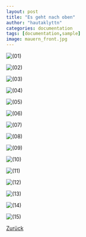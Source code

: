 ```yaml
---
layout: post
title: "Es geht nach oben"
author: "hautaklyttn"
categories: documentation
tags: [documentation,sample]
image: mauern_front.jpg
---
```


![(01)](../assets/img/22_08_2019_(1).jpg)

![(02)](../assets/img/22_08_2019_(2).jpg)

![(03)](../assets/img/22_08_2019_(3).jpg)

![(04)](../assets/img/22_08_2019_(4).jpg)

![(05)](../assets/img/22_08_2019_(5).jpg)

![(06)](../assets/img/22_08_2019_(6).jpg)

![(07)](../assets/img/22_08_2019_(7).jpg)

![(08)](../assets/img/22_08_2019_(8).jpg)

![(09)](../assets/img/22_08_2019_(9).jpg)

![(10)](../assets/img/22_08_2019_(10).jpg)

![(11)](../assets/img/22_08_2019_(11).jpg)

![(12)](../assets/img/22_08_2019_(12).jpg)

![(13)](../assets/img/22_08_2019_(13).jpg)

![(14)](../assets/img/22_08_2019_(14).jpg)

![(15)](../assets/img/22_08_2019_(15).jpg)  

[Zurück](/hausblog)  
